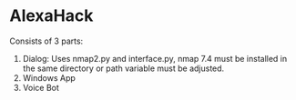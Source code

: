 # AlexaHack
Consists of 3 parts:
1. Dialog: Uses nmap2.py and interface.py, nmap 7.4 must be installed in the same directory or path variable must be adjusted.
2. Windows App
3. Voice Bot
